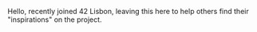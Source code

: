 Hello, recently joined 42 Lisbon, leaving this here to help others find their "inspirations" on the project.
